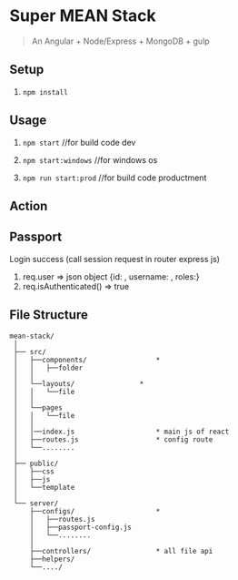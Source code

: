 # Super MEAN Stack
> An Angular + Node/Express + MongoDB + gulp

## Setup
1. `npm install`

## Usage

1. `npm start` //for build code dev

2. `npm start:windows`  //for windows os

3. `npm run start:prod`  //for build code productment

## Action

## Passport
Login success (call session request in router express js)
1. req.user => json object {id: , username: , roles:}
2. req.isAuthenticated() => true

## File Structure

```
mean-stack/
 │
 ├── src/
 │   ├──components/                 *
 │   │   ├──folder
 │   │
 │   └──layouts/                *
 │   │   └──file
 │   │
 │   └──pages
 │   │   └──file
 │   │	 
 │   │──index.js                    * main js of react
 │   ├──routes.js					* config route
 │   └──........				    
 │
 ├── public/
 │   ├──css
 │   ├──js
 │   └──template    
 │
 └── server/
     ├──configs/					*
     │   ├──routes.js 
     │   ├──passport-config.js
     │   └──........
     │
     ├──controllers/				* all file api
     ├──helpers/
     └──..../
```